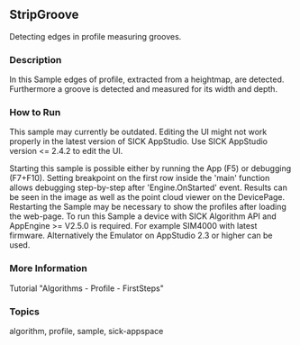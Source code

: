 ## StripGroove

Detecting edges in profile measuring grooves.

### Description

In this Sample edges of profile, extracted from a heightmap, are detected.
Furthermore a groove is detected and measured for its width and depth.

### How to Run

This sample may currently be outdated.
Editing the UI might not work properly in the latest version of SICK AppStudio. Use SICK AppStudio version <= 2.4.2 to edit the UI.

Starting this sample is possible either by running the App (F5) or
debugging (F7+F10). Setting breakpoint on the first row inside the 'main'
function allows debugging step-by-step after 'Engine.OnStarted' event.
Results can be seen in the image as well as the point cloud viewer on the DevicePage.
Restarting the Sample may be necessary to show the profiles after loading the web-page.
To run this Sample a device with SICK Algorithm API and AppEngine >= V2.5.0 is
required. For example SIM4000 with latest firmware. Alternatively the Emulator
on AppStudio 2.3 or higher can be used.

### More Information

Tutorial "Algorithms - Profile - FirstSteps"

### Topics

algorithm, profile, sample, sick-appspace
